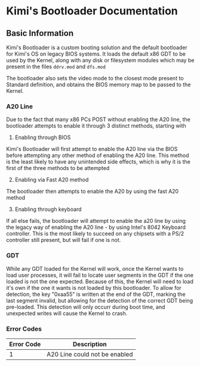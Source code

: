 # Kimi's Bootloader Documentation

## Basic Information

Kimi's Bootloader is a custom booting solution and the default bootloader for Kimi's OS on legacy BIOS systems. It loads the default x86 GDT to be used by the Kernel, along with any disk or filesystem modules which may be present in the files `ddrv.mod` and `dfs.mod`

The bootloader also sets the video mode to the closest mode present to Standard definition, and obtains the BIOS memory map to be passed to the Kernel. 

### A20 Line

Due to the fact that many x86 PCs POST without enabling the A20 line, the bootloader attempts to enable it through 3 distinct methods, starting with 

1. Enabling through BIOS

Kimi's Bootloader will first attempt to enable the A20 line via the BIOS before attempting any other method of enabling the A20 line. This method is the least likely to have any unintended side effects, which is why it is the first of the three methods to be attempted

2. Enabling via Fast A20 method

The bootloader then attempts to enable the A20 by using the fast A20 method

3. Enabling through keyboard

If all else fails, the bootloader will attempt to enable the a20 line by using the legacy way of enabling the A20 line - by using Intel's 8042 Keyboard controller. This is the most likely to succeed on any chipsets with a PS/2 controller still present, but will fail if one is not. 

### GDT

While any GDT loaded for the Kernel will work, once the Kernel wants to load user processes, it will fail to locate user segments in the GDT if the one loaded is not the one expected. Because of this, the Kernel will need to load it's own if the one it wants is not loaded by this bootloader. To allow for detection, the key "0xaa55" is written at the end of the GDT, marking the last segment invalid, but allowing for the detection of the correct GDT being pre-loaded. This detection will only occurr during boot time, and unexpected writes will cause the Kernel to crash.

### Error Codes

|Error Code|Description|
|----------|-----------|
|1         |A20 Line could not be enabled|